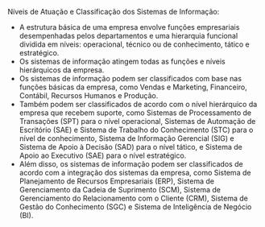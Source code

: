 Níveis de Atuação e Classificação dos Sistemas de Informação:

- A estrutura básica de uma empresa envolve funções empresariais desempenhadas pelos departamentos e uma hierarquia funcional dividida em níveis: operacional, técnico ou de conhecimento, tático e estratégico.
- Os sistemas de informação atingem todas as funções e níveis hierárquicos da empresa.
- Os sistemas de informação podem ser classificados com base nas funções básicas da empresa, como Vendas e Marketing, Financeiro, Contábil, Recursos Humanos e Produção.
- Também podem ser classificados de acordo com o nível hierárquico da empresa que recebem suporte, como Sistemas de Processamento de Transações (SPT) para o nível operacional, Sistemas de Automação de Escritório (SAE) e Sistema de Trabalho do Conhecimento (STC) para o nível de conhecimento, Sistema de Informação Gerencial (SIG) e Sistema de Apoio à Decisão (SAD) para o nível tático, e Sistema de Apoio ao Executivo (SAE) para o nível estratégico.
- Além disso, os sistemas de informação podem ser classificados de acordo com a integração dos sistemas da empresa, como Sistema de Planejamento de Recursos Empresariais (ERP), Sistema de Gerenciamento da Cadeia de Suprimento (SCM), Sistema de Gerenciamento do Relacionamento com o Cliente (CRM), Sistema de Gestão do Conhecimento (SGC) e Sistema de Inteligência de Negócio (BI).
